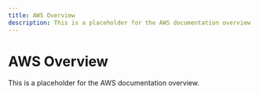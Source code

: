 ```yaml
---
title: AWS Overview
description: This is a placeholder for the AWS documentation overview
---
```


# AWS Overview

This is a placeholder for the AWS documentation overview.
